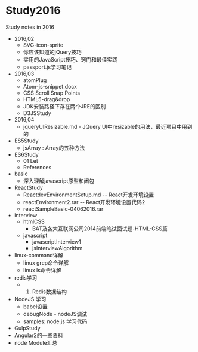 # Study2016

Study notes in 2016

- 2016,02
	- SVG-icon-sprite
	- 你应该知道的jQuery技巧
	- 实用的JavaScript技巧、窍门和最佳实践
	- passport.js学习笔记
- 2016,03
 	- atomPlug
 	- Atom-js-snippet.docx
 	- CSS Scroll Snap Points
 	- HTML5-drag&drop
 	- JDK安装路径下存在两个JRE的区别
 	- D3JSStudy
- 2016,04
 	- jqueryUIResizable.md  - JQuery UI中resizable的用法，最近项目中用到的
- ES5Study
 	- jsArray : Array的五种方法 
- ES6Study
 	- 01 Let
 	- References
- basic
	- 深入理解javascript原型和闭包 
- ReactStudy
	- ReactdevEnvironmentSetup.md -- React开发环境设置
	- reactEnvironment2.rar  -- React开发环境设置代码2
	- reactSampleBasic-04062016.rar
- interview
	- htmlCSS
		- BAT及各大互联网公司2014前端笔试面试题-HTML-CSS篇
	- javascript
		- javascriptInterview1
		- jsInterviewAlgorithm
- linux-command详解
	- linux grep命令详解
	- linux ls命令详解
- redis学习
	- 1. Redis数据结构
- NodeJS 学习
	- babel设置
	- debugNode - nodeJS调试
	- samples: node.js 学习代码
- GulpStudy
- Angular2的一些资料
- node Module汇总
